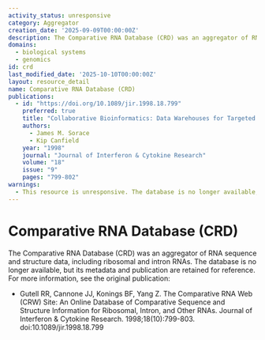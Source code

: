 ```yaml
---
activity_status: unresponsive
category: Aggregator
creation_date: '2025-09-09T00:00:00Z'
description: The Comparative RNA Database (CRD) was an aggregator of RNA sequence and structure data, but is no longer available. This resource is considered unresponsive; only its metadata and publication are retained for reference.
domains:
  - biological systems
  - genomics
id: crd
last_modified_date: '2025-10-10T00:00:00Z'
layout: resource_detail
name: Comparative RNA Database (CRD)
publications:
  - id: "https://doi.org/10.1089/jir.1998.18.799"
    preferred: true
    title: "Collaborative Bioinformatics: Data Warehouses for Targeted Experimental Results"
    authors:
      - James M. Sorace
      - Kip Canfield
    year: "1998"
    journal: "Journal of Interferon & Cytokine Research"
    volume: "18"
    issue: "9"
    pages: "799-802"
warnings:
  - This resource is unresponsive. The database is no longer available; only metadata and publication are retained.
---
```

# Comparative RNA Database (CRD)

The Comparative RNA Database (CRD) was an aggregator of RNA sequence and structure data, including ribosomal and intron RNAs. The database is no longer available, but its metadata and publication are retained for reference. For more information, see the original publication:

- Gutell RR, Cannone JJ, Konings BF, Yang Z. The Comparative RNA Web (CRW) Site: An Online Database of Comparative Sequence and Structure Information for Ribosomal, Intron, and Other RNAs. Journal of Interferon & Cytokine Research. 1998;18(10):799-803. doi:10.1089/jir.1998.18.799
